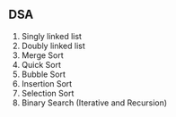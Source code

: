 ## DSA
1. Singly linked list
2. Doubly linked list
3. Merge Sort
4. Quick Sort
5. Bubble Sort
6. Insertion Sort
7. Selection Sort
8. Binary Search (Iterative and Recursion)




